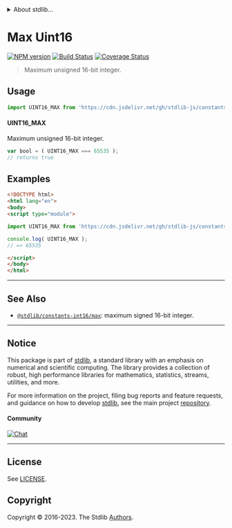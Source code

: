 <!--

@license Apache-2.0

Copyright (c) 2018 The Stdlib Authors.

Licensed under the Apache License, Version 2.0 (the "License");
you may not use this file except in compliance with the License.
You may obtain a copy of the License at

   http://www.apache.org/licenses/LICENSE-2.0

Unless required by applicable law or agreed to in writing, software
distributed under the License is distributed on an "AS IS" BASIS,
WITHOUT WARRANTIES OR CONDITIONS OF ANY KIND, either express or implied.
See the License for the specific language governing permissions and
limitations under the License.

-->


<details>
  <summary>
    About stdlib...
  </summary>
  <p>We believe in a future in which the web is a preferred environment for numerical computation. To help realize this future, we've built stdlib. stdlib is a standard library, with an emphasis on numerical and scientific computation, written in JavaScript (and C) for execution in browsers and in Node.js.</p>
  <p>The library is fully decomposable, being architected in such a way that you can swap out and mix and match APIs and functionality to cater to your exact preferences and use cases.</p>
  <p>When you use stdlib, you can be absolutely certain that you are using the most thorough, rigorous, well-written, studied, documented, tested, measured, and high-quality code out there.</p>
  <p>To join us in bringing numerical computing to the web, get started by checking us out on <a href="https://github.com/stdlib-js/stdlib">GitHub</a>, and please consider <a href="https://opencollective.com/stdlib">financially supporting stdlib</a>. We greatly appreciate your continued support!</p>
</details>

# Max Uint16

[![NPM version][npm-image]][npm-url] [![Build Status][test-image]][test-url] [![Coverage Status][coverage-image]][coverage-url] <!-- [![dependencies][dependencies-image]][dependencies-url] -->

> Maximum unsigned 16-bit integer.



<section class="usage">

## Usage

```javascript
import UINT16_MAX from 'https://cdn.jsdelivr.net/gh/stdlib-js/constants-uint16-max@v0.1.0-esm/index.mjs';
```

#### UINT16_MAX

Maximum unsigned 16-bit integer.

```javascript
var bool = ( UINT16_MAX === 65535 );
// returns true
```

</section>

<!-- /.usage -->

<section class="examples">

## Examples

<!-- TODO: better example -->

<!-- eslint no-undef: "error" -->

```html
<!DOCTYPE html>
<html lang="en">
<body>
<script type="module">

import UINT16_MAX from 'https://cdn.jsdelivr.net/gh/stdlib-js/constants-uint16-max@v0.1.0-esm/index.mjs';

console.log( UINT16_MAX );
// => 65535

</script>
</body>
</html>
```

</section>

<!-- /.examples -->

<!-- Section for related `stdlib` packages. Do not manually edit this section, as it is automatically populated. -->

<section class="related">

* * *

## See Also

-   <span class="package-name">[`@stdlib/constants-int16/max`][@stdlib/constants/int16/max]</span><span class="delimiter">: </span><span class="description">maximum signed 16-bit integer.</span>

</section>

<!-- /.related -->

<!-- Section for all links. Make sure to keep an empty line after the `section` element and another before the `/section` close. -->


<section class="main-repo" >

* * *

## Notice

This package is part of [stdlib][stdlib], a standard library with an emphasis on numerical and scientific computing. The library provides a collection of robust, high performance libraries for mathematics, statistics, streams, utilities, and more.

For more information on the project, filing bug reports and feature requests, and guidance on how to develop [stdlib][stdlib], see the main project [repository][stdlib].

#### Community

[![Chat][chat-image]][chat-url]

---

## License

See [LICENSE][stdlib-license].


## Copyright

Copyright &copy; 2016-2023. The Stdlib [Authors][stdlib-authors].

</section>

<!-- /.stdlib -->

<!-- Section for all links. Make sure to keep an empty line after the `section` element and another before the `/section` close. -->

<section class="links">

[npm-image]: http://img.shields.io/npm/v/@stdlib/constants-uint16-max.svg
[npm-url]: https://npmjs.org/package/@stdlib/constants-uint16-max

[test-image]: https://github.com/stdlib-js/constants-uint16-max/actions/workflows/test.yml/badge.svg?branch=v0.1.0
[test-url]: https://github.com/stdlib-js/constants-uint16-max/actions/workflows/test.yml?query=branch:v0.1.0

[coverage-image]: https://img.shields.io/codecov/c/github/stdlib-js/constants-uint16-max/main.svg
[coverage-url]: https://codecov.io/github/stdlib-js/constants-uint16-max?branch=main

<!--

[dependencies-image]: https://img.shields.io/david/stdlib-js/constants-uint16-max.svg
[dependencies-url]: https://david-dm.org/stdlib-js/constants-uint16-max/main

-->

[chat-image]: https://img.shields.io/gitter/room/stdlib-js/stdlib.svg
[chat-url]: https://app.gitter.im/#/room/#stdlib-js_stdlib:gitter.im

[stdlib]: https://github.com/stdlib-js/stdlib

[stdlib-authors]: https://github.com/stdlib-js/stdlib/graphs/contributors

[umd]: https://github.com/umdjs/umd
[es-module]: https://developer.mozilla.org/en-US/docs/Web/JavaScript/Guide/Modules

[deno-url]: https://github.com/stdlib-js/constants-uint16-max/tree/deno
[umd-url]: https://github.com/stdlib-js/constants-uint16-max/tree/umd
[esm-url]: https://github.com/stdlib-js/constants-uint16-max/tree/esm
[branches-url]: https://github.com/stdlib-js/constants-uint16-max/blob/main/branches.md

[stdlib-license]: https://raw.githubusercontent.com/stdlib-js/constants-uint16-max/main/LICENSE

<!-- <related-links> -->

[@stdlib/constants/int16/max]: https://github.com/stdlib-js/constants-int16-max/tree/esm

<!-- </related-links> -->

</section>

<!-- /.links -->
